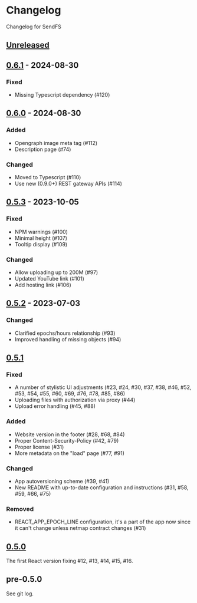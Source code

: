 # Changelog

Changelog for SendFS

## [Unreleased]

## [0.6.1] - 2024-08-30

### Fixed

- Missing Typescript dependency (#120)

## [0.6.0] - 2024-08-30

### Added

- Opengraph image meta tag (#112)
- Description page (#74)

### Changed

- Moved to Typescript (#110)
- Use new (0.9.0+) REST gateway APIs (#114)

## [0.5.3] - 2023-10-05

### Fixed

- NPM warnings (#100)
- Minimal height (#107)
- Tooltip display (#109)

### Changed

- Allow uploading up to 200M (#97)
- Updated YouTube link (#101)
- Add hosting link (#106)

## [0.5.2] - 2023-07-03

### Changed

- Clarified epochs/hours relationship (#93)
- Improved handling of missing objects (#94)

## [0.5.1]

### Fixed

- A number of stylistic UI adjustments (#23, #24, #30, #37, #38, #46, #52, #53, #54, #55, #60, #69, #76, #78, #85, #86)
- Uploading files with authorization via proxy (#44)
- Upload error handling (#45, #88)

### Added

- Website version in the footer (#28, #68, #84)
- Proper Content-Security-Policy (#42, #79)
- Proper license (#31)
- More metadata on the "load" page (#77, #91)

### Changed

- App autoversioning scheme (#39, #41)
- New README with up-to-date configuration and instructions (#31, #58, #59, #66, #75)

### Removed

- REACT_APP_EPOCH_LINE configuration, it's a part of the app now since it can't change unless netmap contract changes (#31)

## [0.5.0]

The first React version fixing #12, #13, #14, #15, #16.

## pre-0.5.0

See git log.

[0.5.0]: https://github.com/nspcc-dev/send-fs-neo-org/compare/v0.2.6...v0.5.0
[0.5.1]: https://github.com/nspcc-dev/send-fs-neo-org/compare/v0.5.0...v0.5.1
[0.5.2]: https://github.com/nspcc-dev/send-fs-neo-org/compare/v0.5.1...v0.5.2
[0.5.3]: https://github.com/nspcc-dev/send-fs-neo-org/compare/v0.5.2...v0.5.3
[0.6.0]: https://github.com/nspcc-dev/send-fs-neo-org/compare/v0.5.3...v0.6.0
[0.6.1]: https://github.com/nspcc-dev/send-fs-neo-org/compare/v0.6.0...v0.6.1
[Unreleased]: https://github.com/nspcc-dev/send-fs-neo-org/compare/v0.6.1...master
